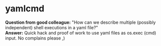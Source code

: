 # yamlcmd
**Question from good colleague:** "How can we describe multiple (possibly independent) shell executions in a yaml file?"  
**Answer:** Quick hack and proof of work to use yaml files as os.exec (cmd) input. No complains please ,) 
